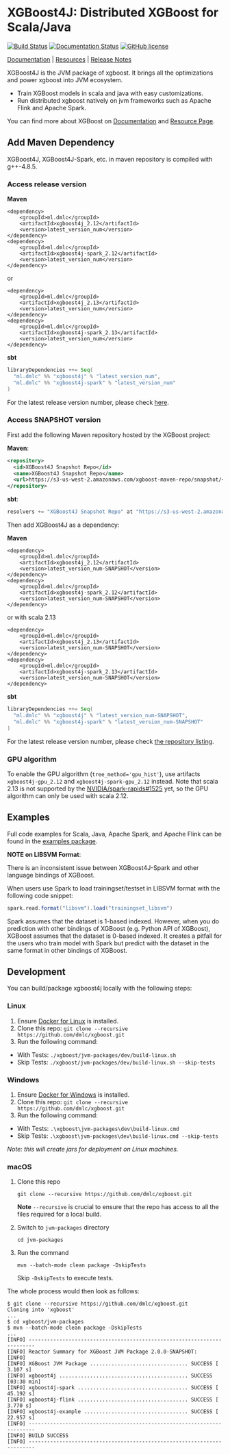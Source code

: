 # XGBoost4J: Distributed XGBoost for Scala/Java
[![Build Status](https://badge.buildkite.com/aca47f40a32735c00a8550540c5eeff6a4c1d246a580cae9b0.svg?branch=master)](https://buildkite.com/xgboost/xgboost-ci)
[![Documentation Status](https://readthedocs.org/projects/xgboost/badge/?version=latest)](https://xgboost.readthedocs.org/en/latest/jvm/index.html)
[![GitHub license](http://dmlc.github.io/img/apache2.svg)](../LICENSE)

[Documentation](https://xgboost.readthedocs.org/en/latest/jvm/index.html) |
[Resources](../demo/README.md) |
[Release Notes](../NEWS.md)

XGBoost4J is the JVM package of xgboost. It brings all the optimizations
and power xgboost into JVM ecosystem.

- Train XGBoost models in scala and java with easy customizations.
- Run distributed xgboost natively on jvm frameworks such as
Apache Flink and Apache Spark.

You can find more about XGBoost on [Documentation](https://xgboost.readthedocs.org/en/latest/jvm/index.html) and [Resource Page](../demo/README.md).

## Add Maven Dependency

XGBoost4J, XGBoost4J-Spark, etc. in maven repository is compiled with g++-4.8.5.

### Access release version

<b>Maven</b>

```
<dependency>
    <groupId>ml.dmlc</groupId>
    <artifactId>xgboost4j_2.12</artifactId>
    <version>latest_version_num</version>
</dependency>
<dependency>
    <groupId>ml.dmlc</groupId>
    <artifactId>xgboost4j-spark_2.12</artifactId>
    <version>latest_version_num</version>
</dependency>
```
or 
```
<dependency>
    <groupId>ml.dmlc</groupId>
    <artifactId>xgboost4j_2.13</artifactId>
    <version>latest_version_num</version>
</dependency>
<dependency>
    <groupId>ml.dmlc</groupId>
    <artifactId>xgboost4j-spark_2.13</artifactId>
    <version>latest_version_num</version>
</dependency>
```

<b>sbt</b>
```sbt
libraryDependencies ++= Seq(
  "ml.dmlc" %% "xgboost4j" % "latest_version_num",
  "ml.dmlc" %% "xgboost4j-spark" % "latest_version_num"
)
```

For the latest release version number, please check [here](https://github.com/dmlc/xgboost/releases).


### Access SNAPSHOT version

First add the following Maven repository hosted by the XGBoost project:

<b>Maven</b>:

```xml
<repository>
  <id>XGBoost4J Snapshot Repo</id>
  <name>XGBoost4J Snapshot Repo</name>
  <url>https://s3-us-west-2.amazonaws.com/xgboost-maven-repo/snapshot/</url>
</repository>
```

<b>sbt</b>:

```sbt
resolvers += "XGBoost4J Snapshot Repo" at "https://s3-us-west-2.amazonaws.com/xgboost-maven-repo/snapshot/"
```

Then add XGBoost4J as a dependency:

<b>Maven</b>

```
<dependency>
    <groupId>ml.dmlc</groupId>
    <artifactId>xgboost4j_2.12</artifactId>
    <version>latest_version_num-SNAPSHOT</version>
</dependency>
<dependency>
    <groupId>ml.dmlc</groupId>
    <artifactId>xgboost4j-spark_2.12</artifactId>
    <version>latest_version_num-SNAPSHOT</version>
</dependency>
```
or with scala 2.13 
```
<dependency>
    <groupId>ml.dmlc</groupId>
    <artifactId>xgboost4j_2.13</artifactId>
    <version>latest_version_num-SNAPSHOT</version>
</dependency>
<dependency>
    <groupId>ml.dmlc</groupId>
    <artifactId>xgboost4j-spark_2.13</artifactId>
    <version>latest_version_num-SNAPSHOT</version>
</dependency>
```

<b>sbt</b>
```sbt
libraryDependencies ++= Seq(
  "ml.dmlc" %% "xgboost4j" % "latest_version_num-SNAPSHOT",
  "ml.dmlc" %% "xgboost4j-spark" % "latest_version_num-SNAPSHOT"
)
```

For the latest release version number, please check [the repository listing](https://s3-us-west-2.amazonaws.com/xgboost-maven-repo/list.html).

### GPU algorithm
To enable the GPU algorithm (`tree_method='gpu_hist'`), use artifacts `xgboost4j-gpu_2.12` and `xgboost4j-spark-gpu_2.12` instead.
Note that scala 2.13 is not supported by the [NVIDIA/spark-rapids#1525](https://github.com/NVIDIA/spark-rapids/issues/1525) yet, so the GPU algorithm can only be used with scala 2.12.

## Examples

Full code examples for Scala, Java, Apache Spark, and Apache Flink can
be found in the [examples package](https://github.com/dmlc/xgboost/tree/master/jvm-packages/xgboost4j-example).

**NOTE on LIBSVM Format**:

There is an inconsistent issue between XGBoost4J-Spark and other language bindings of XGBoost.

When users use Spark to load trainingset/testset in LIBSVM format with the following code snippet:

```scala
spark.read.format("libsvm").load("trainingset_libsvm")
```

Spark assumes that the dataset is 1-based indexed. However, when you do prediction with other bindings of XGBoost (e.g. Python API of XGBoost), XGBoost assumes that the dataset is 0-based indexed. It creates a pitfall for the users who train model with Spark but predict with the dataset in the same format in other bindings of XGBoost.

## Development

You can build/package xgboost4j locally with the following steps:

### Linux

1. Ensure [Docker for Linux](https://docs.docker.com/install/) is installed.
2. Clone this repo: `git clone --recursive https://github.com/dmlc/xgboost.git`
3. Run the following command:
  - With Tests: `./xgboost/jvm-packages/dev/build-linux.sh`
  - Skip Tests: `./xgboost/jvm-packages/dev/build-linux.sh --skip-tests`

### Windows

1. Ensure [Docker for Windows](https://docs.docker.com/docker-for-windows/install/) is installed.
2. Clone this repo: `git clone --recursive https://github.com/dmlc/xgboost.git`
3. Run the following command:
  - With Tests: `.\xgboost\jvm-packages\dev\build-linux.cmd`
  - Skip Tests: `.\xgboost\jvm-packages\dev\build-linux.cmd --skip-tests`

*Note: this will create jars for deployment on Linux machines.*

### macOS

1. Clone this repo

    ```shell
    git clone --recursive https://github.com/dmlc/xgboost.git
    ```

   **Note**
   `--recursive` is crucial to ensure that the repo has access to all the files required for a local build.

2. Switch to `jvm-packages` directory

    ```shell
    cd jvm-packages
    ```

3. Run the command
  
    ```shell
    mvn --batch-mode clean package -DskipTests
    ```
    
    Skip `-DskipTests` to execute tests.

The whole process would then look as follows:

```console
$ git clone --recursive https://github.com/dmlc/xgboost.git
Cloning into 'xgboost'
...
$ cd xgboost/jvm-packages
$ mvn --batch-mode clean package -DskipTests
...
[INFO] ------------------------------------------------------------------------
[INFO] Reactor Summary for XGBoost JVM Package 2.0.0-SNAPSHOT:
[INFO]
[INFO] XGBoost JVM Package ................................ SUCCESS [  3.107 s]
[INFO] xgboost4j .......................................... SUCCESS [03:30 min]
[INFO] xgboost4j-spark .................................... SUCCESS [ 45.192 s]
[INFO] xgboost4j-flink .................................... SUCCESS [  3.770 s]
[INFO] xgboost4j-example .................................. SUCCESS [ 22.957 s]
[INFO] ------------------------------------------------------------------------
[INFO] BUILD SUCCESS
[INFO] ------------------------------------------------------------------------
```
